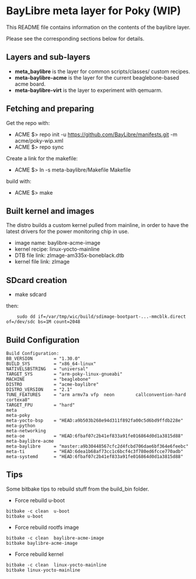 # BayLibre meta layer for Poky (WIP) #

This README file contains information on the contents of the
baylibre layer.

Please see the corresponding sections below for details.

## Layers and sub-layers ##

 * __meta_baylibre__      is the layer for common scripts/classes/ custom recipes.
 * __meta-baylibre-acme__ is the layer for the current beaglebone-based acme board.
 * __meta-baylibre-virt__ is the layer to experiment with qemuarm.

## Fetching and preparing ##

Get the repo with:

 * ACME $> repo init -u https://github.com/BayLibre/manifests.git -m acme/poky-wip.xml
 * ACME $> repo sync

Create a link for the makefile:

 * ACME $> ln -s meta-baylibre/Makefile Makefile

build with:

 * ACME $> make

## Built kernel and images ##

The distro builds a custom kernel pulled from mainline, in
order to have the latest drivers for the power monitoring
chip in use.

 * image name:       baylibre-acme-image
 * kernel recipe:    linux-yocto-mainline
 * DTB file link:    zImage-am335x-boneblack.dtb
 * kernel file link: zImage

## SDcard creation ##

 * make sdcard

then:

```
    sudo dd if=/var/tmp/wic/build/sdimage-bootpart-...-mmcblk.direct of=/dev/sdc bs=1M count=2048
```

## Build Configuration ##

```
Build Configuration:
BB_VERSION        = "1.30.0"
BUILD_SYS         = "x86_64-linux"
NATIVELSBSTRING   = "universal"
TARGET_SYS        = "arm-poky-linux-gnueabi"
MACHINE           = "beaglebone"
DISTRO            = "acme-baylibre"
DISTRO_VERSION    = "2.1"
TUNE_FEATURES     = "arm armv7a vfp  neon        callconvention-hard        cortexa8"
TARGET_FPU        = "hard"
meta              
meta-poky         
meta-yocto-bsp    = "HEAD:a9b503b268e94d311f892fa00c5d6bd9ffdb228e"
meta-python       
meta-networking   
meta-oe           = "HEAD:6fbaf07c2b41ef833a91fe016864d0d1a3815d88"
meta-baylibre-acme 
meta-baylibre     = "master:a9b30448567cfc2d4fcbd706dae6bf364e6feebc"
meta-ti           = "HEAD:6dea1b68af73cc1c6bcf4c3f780ed6fcce770adb"
meta-systemd      = "HEAD:6fbaf07c2b41ef833a91fe016864d0d1a3815d88"
```

## Tips ##

Some bitbake tips to rebuild stuff from the build_bin folder.

 * Force rebuild u-boot

```
bitbake -c clean  u-boot
bitbake u-boot
```

 * Force rebuild rootfs image

```
bitbake -c clean  baylibre-acme-image
bitbake baylibre-acme-image
```

 * Force rebuild kernel

```
bitbake -c clean  linux-yocto-mainline
bitbake linux-yocto-mainline
```


